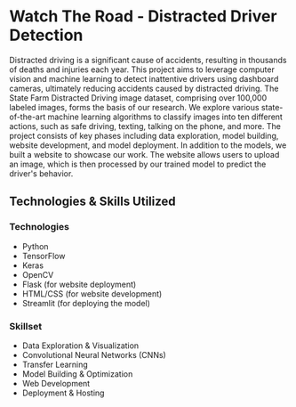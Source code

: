 # Watch The Road - Distracted Driver Detection

Distracted driving is a significant cause of accidents, resulting in thousands of deaths and injuries each year. 
This project aims to leverage computer vision and machine learning to detect inattentive drivers using dashboard 
cameras, ultimately reducing accidents caused by distracted driving. The State Farm Distracted Driving image dataset, 
comprising over 100,000 labeled images, forms the basis of our research. We explore various state-of-the-art machine 
learning algorithms to classify images into ten different actions, such as safe driving, texting, talking on the phone, 
and more. The project consists of key phases including data exploration, model building, website development, and model deployment. 
In addition to the models, we built a website to showcase our work. The website allows users to upload an image, which is then processed 
by our trained model to predict the driver's behavior. 

## Technologies & Skills Utilized

### Technologies

- Python
- TensorFlow
- Keras
- OpenCV
- Flask (for website deployment)
- HTML/CSS (for website development)
- Streamlit (for deploying the model)

### Skillset

- Data Exploration & Visualization
- Convolutional Neural Networks (CNNs)
- Transfer Learning
- Model Building & Optimization
- Web Development
- Deployment & Hosting

